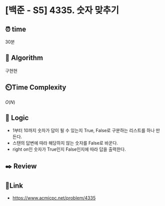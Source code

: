 # [백준 - S5] 4335. 숫자 맞추기
 
## ⏰  **time**
30분

## :pushpin: **Algorithm**
구현현

## ⏲️**Time Complexity**
$O(N)$

## :round_pushpin: **Logic**
- 1부터 10까지 숫자가 답이 될 수 있는지 True, False로 구분하는 리스트를 하나 만든다.
- 스탠의 답변에 따라 해당하지 않는 숫자를 False로 바꾼다.
- right on인 숫자가 True인지 False인지에 따라 답을 출력한다.

## :black_nib: **Review**


## 📡**Link**
- https://www.acmicpc.net/problem/4335
